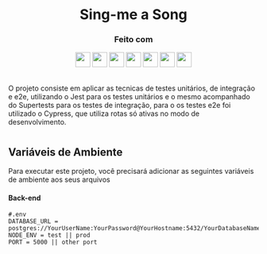 <h1 align="center">
  Sing-me a Song
</h1>

<div align="center">

  <h3>Feito com</h3>

  <img src="https://img.shields.io/badge/PostgreSQL-316192?style=for-the-badge&logo=postgresql&logoColor=white" height="30px"/>
  <img src="https://img.shields.io/badge/Prisma-3982CE?style=for-the-badge&logo=Prisma&logoColor=white" height="30px"/>
  <img src="https://img.shields.io/badge/Jest-323330?style=for-the-badge&logo=Jest&logoColor=white" height="30px"/>
  <img src="https://i.ibb.co/WHZ1BCR/cypress.png" height="30px"/>
  <img src="https://img.shields.io/badge/TypeScript-007ACC?style=for-the-badge&logo=typescript&logoColor=white" height="30px"/>
  <img src="https://img.shields.io/badge/Node.js-43853D?style=for-the-badge&logo=node.js&logoColor=white" height="30px"/>  
  <img src="https://img.shields.io/badge/Express.js-404D59?style=for-the-badge&logo=express.js&logoColor=white" height="30px"/>
 
  <!-- Badges source: https://dev.to/envoy_/150-badges-for-github-pnk -->
</div>

<br/>

O projeto consiste em aplicar as tecnicas de testes unitários, de integração e e2e, utilizando o Jest para os testes unitários e o mesmo acompanhado do Supertests para os testes de integração, para o os testes e2e foi utilizado o Cypress, que utiliza rotas só ativas no modo de desenvolvimento.

#

## Variáveis de Ambiente

Para executar este projeto, você precisará adicionar as seguintes variáveis de ambiente aos seus arquivos


#### Back-end

```
#.env
DATABASE_URL = postgres://YourUserName:YourPassword@YourHostname:5432/YourDatabaseName
NODE_ENV = test || prod
PORT = 5000 || other port
```
